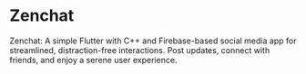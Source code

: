 # Zenchat
 Zenchat: A simple Flutter with C++ and Firebase-based social media app for streamlined, distraction-free interactions. Post updates, connect with friends, and enjoy a serene user experience.
